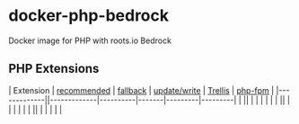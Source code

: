 # docker-php-bedrock
Docker image for PHP with roots.io Bedrock

## PHP Extensions

| Extension | [recommended](https://make.wordpress.org/hosting/handbook/handbook/server-environment/#php-extensions) | [fallback](https://make.wordpress.org/hosting/handbook/handbook/server-environment/#php-extensions) | [update/write](https://make.wordpress.org/hosting/handbook/handbook/server-environment/#php-extensions) | [Trellis](https://github.com/roots/trellis) | [php-fpm](https://hub.docker.com/_/php) |
|-------------||-------------|----------|-------|---------|---------|
|             ||             |          |       |         |         |
|             ||             |          |       |         |         |
|             ||             |          |       |         |         |
